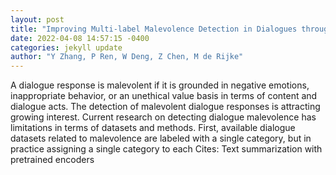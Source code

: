 ```yaml
--- 
layout: post 
title: "Improving Multi-label Malevolence Detection in Dialogues through Multi-faceted Label Correlation Enhancement" 
date: 2022-04-08 14:57:15 -0400 
categories: jekyll update 
author: "Y Zhang, P Ren, W Deng, Z Chen, M de Rijke" 
--- 
```

A dialogue response is malevolent if it is grounded in negative emotions, inappropriate behavior, or an unethical value basis in terms of content and dialogue acts. The detection of malevolent dialogue responses is attracting growing interest. Current research on detecting dialogue malevolence has limitations in terms of datasets and methods. First, available dialogue datasets related to malevolence are labeled with a single category, but in practice assigning a single category to each Cites: Text summarization with pretrained encoders
